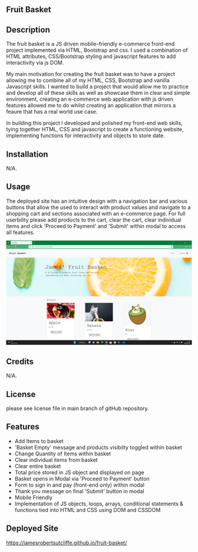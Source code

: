 ## Fruit Basket

## Description

The fruit basket is a JS driven mobile-friendly e-commerce front-end project implemented via HTML, Bootstrap and css. I used a combination of HTML attributes, CSS/Bootstrap styling and javascript features to add interactivity via js DOM.

My main motivation for creating the fruit basket was to have a project allowing me to combine all of my HTML, CSS, Bootstrap and vanilla Javascript skills. I wanted to build a project that would allow me to practice and develop all of these skills as well as showcase them in clear and simple environment, creating an e-commerce web application with js driven features allowed me to do whilst creating an application that mirrors a feaure that has a real world use case. 

In building this project I developed and polished my front-end web skills, tying together HTML, CSS and javascript to create a functioning website, implementing functions for interactivity and objects to store date. 

## Installation

N/A.

## Usage

The deployed site has an intuitive design with a navigation bar and various buttons that allow the used to interact with product values and navigate to a shopping cart and sections associated with an e-commerce page. For full userbility please add products to the cart, clear the cart, clear individual items and click 'Proceed to Payment' and 'Submit' within modal to access all features.

![Fruit Basket](assets/images/Screenshot.png)

## Credits

N/A.

## License

please see license file in main branch of gitHub repository.

## Features

* Add Items to basket
* 'Basket Empty' message and products visibilty toggled within basket
* Change Quantity of Items within basket
* Clear individual items from basket
* Clear entire basket
* Total price stored in JS object and displayed on page
* Basket opens in Modal via 'Proceed to Payment' button
* Form to sign in and pay (front-end only) within modal
* Thank you message on final 'Submit' button in modal
* Mobile Friendly
* Implementation of JS objects, loops, arrays, conditional statements & functions tied into HTML and CSS using DOM and CSSDOM

## Deployed Site

https://jamesrobertsutcliffe.github.io/fruit-basket/

